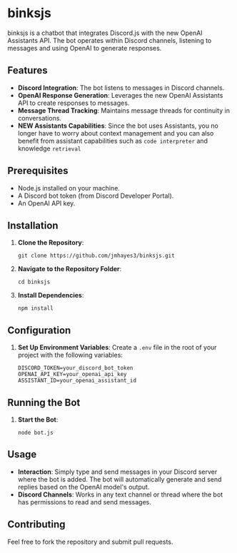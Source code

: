 # binksjs

binksjs is a chatbot that integrates Discord.js with the new OpenAI Assistants API.
The bot operates within Discord channels, listening to messages and using OpenAI to generate responses.

## Features

- **Discord Integration**: The bot listens to messages in Discord channels.
- **OpenAI Response Generation**: Leverages the new OpenAI Assistants API to create responses to messages.
- **Message Thread Tracking**: Maintains message threads for continuity in conversations.
- **NEW Assistants Capabilities**: Since the bot uses Assistants, you no longer have to worry about context management and you can also benefit from assistant capabilities such as `code interpreter` and knowledge `retrieval`

## Prerequisites

- Node.js installed on your machine.
- A Discord bot token (from Discord Developer Portal).
- An OpenAI API key.

## Installation

1. **Clone the Repository**:
   ```
   git clone https://github.com/jmhayes3/binksjs.git
   ```
2. **Navigate to the Repository Folder**:
   ```
   cd binksjs
   ```
3. **Install Dependencies**:
   ```
   npm install
   ```

## Configuration

1. **Set Up Environment Variables**:
   Create a `.env` file in the root of your project with the following variables:
   ```
   DISCORD_TOKEN=your_discord_bot_token
   OPENAI_API_KEY=your_openai_api_key
   ASSISTANT_ID=your_openai_assistant_id
   ```

## Running the Bot

1. **Start the Bot**:
   ```
   node bot.js
   ```

## Usage

- **Interaction**: Simply type and send messages in your Discord server where the bot is added. The bot will automatically generate and send replies based on the OpenAI model's output.
- **Discord Channels**: Works in any text channel or thread where the bot has permissions to read and send messages.

## Contributing

Feel free to fork the repository and submit pull requests.

